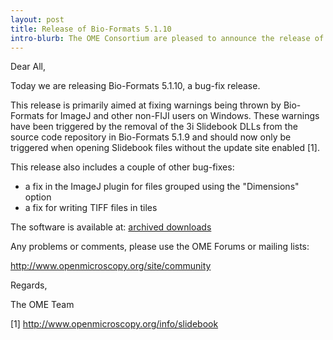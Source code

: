 ```yaml
---
layout: post
title: Release of Bio-Formats 5.1.10
intro-blurb: The OME Consortium are pleased to announce the release of Bio-Formats 5.1.10
---
```

Dear All,

Today we are releasing Bio-Formats 5.1.10, a bug-fix release.

This release is primarily aimed at fixing warnings being thrown by Bio-Formats for ImageJ and other non-FIJI users on Windows. These warnings have been triggered by the removal of the 3i Slidebook DLLs from the source code repository in Bio-Formats 5.1.9 and should now only be triggered when opening Slidebook files without the update site enabled [1].

This release also includes a couple of other bug-fixes:

* a fix in the ImageJ plugin for files grouped using the "Dimensions" option
* a fix for writing TIFF files in tiles

The software is available at: [archived downloads](http://downloads.openmicroscopy.org/bio-formats/5.1.10/)

Any problems or comments, please use the OME Forums or mailing lists:

http://www.openmicroscopy.org/site/community

Regards,

The OME Team

[1] http://www.openmicroscopy.org/info/slidebook
